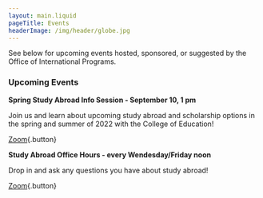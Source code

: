 ```yaml
---
layout: main.liquid
pageTitle: Events
headerImage: /img/header/globe.jpg
---
```

See below for upcoming events hosted, sponsored, or suggested by the Office of International Programs. 

### Upcoming Events
**Spring Study Abroad Info Session - September 10, 1 pm** 
  
 Join us and learn about upcoming study abroad and scholarship options in the spring and summer of 2022 with the College of Education! 
  
   
[Zoom](https://illinois.zoom.us/j/87143916060?pwd=NFI1clNNQ050eXBENUp3YVZUWGpRdz09){.button}


**Study Abroad Office Hours - every Wendesday/Friday noon** 

Drop in and ask any questions you have about study abroad! 

[Zoom](https://illinois.zoom.us/j/89065820744?pwd=b1Rqc25NWi81VFNIWHJYdU5CU1l6UT09){.button}
